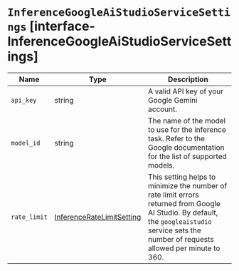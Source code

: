 # `InferenceGoogleAiStudioServiceSettings` [interface-InferenceGoogleAiStudioServiceSettings]

| Name | Type | Description |
| - | - | - |
| `api_key` | string | A valid API key of your Google Gemini account. |
| `model_id` | string | The name of the model to use for the inference task. Refer to the Google documentation for the list of supported models. |
| `rate_limit` | [InferenceRateLimitSetting](./InferenceRateLimitSetting.md) | This setting helps to minimize the number of rate limit errors returned from Google AI Studio. By default, the `googleaistudio` service sets the number of requests allowed per minute to 360. |
